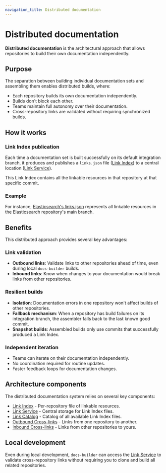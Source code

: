 ```yaml
---
navigation_title: Distributed documentation
---
```


# Distributed documentation

**Distributed documentation** is the architectural approach that allows repositories to build their own documentation independently.

## Purpose

The separation between building individual documentation sets and assembling them enables distributed builds, where:

* Each repository builds its own documentation independently.
* Builds don't block each other.
* Teams maintain full autonomy over their documentation.
* Cross-repository links are validated without requiring synchronized builds.

## How it works

### Link Index publication

Each time a documentation set is built successfully on its default integration branch, it produces and publishes a `links.json` file ([Link Index](link-index.md)) to a central location ([Link Service](link-service.md)).

This Link Index contains all the linkable resources in that repository at that specific commit.

### Example

For instance, [Elasticsearch's links.json](https://elastic-docs-link-index.s3.us-east-2.amazonaws.com/elastic/elasticsearch/main/links.json) represents all linkable resources in the Elasticsearch repository's main branch.

## Benefits

This distributed approach provides several key advantages:

### Link validation

* **Outbound links**: Validate links to other repositories ahead of time, even during local `docs-builder` builds.
* **Inbound links**: Know when changes to your documentation would break links from other repositories.

### Resilient builds

* **Isolation**: Documentation errors in one repository won't affect builds of other repositories.
* **Fallback mechanism**: When a repository has build failures on its integration branch, the assembler falls back to the last known good commit.
* **Snapshot builds**: Assembled builds only use commits that successfully produced a Link Index.

### Independent iteration

* Teams can iterate on their documentation independently.
* No coordination required for routine updates.
* Faster feedback loops for documentation changes.

## Architecture components

The distributed documentation system relies on several key components:

* [Link Index](link-index.md) - Per-repository file of linkable resources.
* [Link Service](link-service.md) - Central storage for Link Index files.
* [Link Catalog](link-catalog.md) - Catalog of all available Link Index files.
* [Outbound Cross-links](outbound-cross-links.md) - Links from one repository to another.
* [Inbound Cross-links](inbound-cross-links.md) - Links from other repositories to yours.

## Local development

Even during local development, `docs-builder` can access the [Link Service](link-service.md) to validate cross-repository links without requiring you to clone and build all related repositories.
